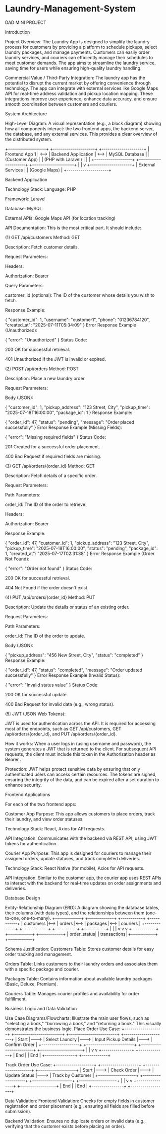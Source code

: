 # Laundry-Management-System
DAD MINI PROJECT

Introduction

Project Overview:
The Laundry App is designed to simplify the laundry process for customers by providing a platform to schedule pickups, select laundry packages, and manage payments. Customers can easily order laundry services, and couriers can efficiently manage their schedules to meet customer demands. The app aims to streamline the laundry service, saving time for users while ensuring high-quality laundry handling.

Commercial Value / Third-Party Integration: 
The laundry app has the potential to disrupt the current market by offering convenience through technology. The app can integrate with external services like Google Maps API for real-time address validation and pickup location mapping. These integrations improve user experience, enhance data accuracy, and ensure smooth coordination between customers and couriers.

System Architecture

High-Level Diagram: A visual representation (e.g., a block diagram) showing how all components interact: the two frontend apps, the backend server, the database, and any external services. This provides a clear overview of the distributed system.


+-------------------+      +---------------------+      +---------------------+
| Frontend App 1    | <--> | Backend Application | <--> | MySQL Database      |
| (Customer App)    |      | (PHP with Laravel)   |      |                     |
+-------------------+      +---------------------+      +---------------------+
                                  | 
                                  |
                                  v
                        +---------------------+
                        | External Services   |
                        | (Google Maps)       |
                        +---------------------+


Backend Application

Technology Stack: Language: PHP

Framework: Laravel 

Database: MySQL

External APIs: Google Maps API (for location tracking)

API Documentation: This is the most critical part. It should include:

(1) GET /api/customers
Method: GET

Description: Fetch customer details.

Request Parameters:

Headers:

Authorization: Bearer <JWT>

Query Parameters:

customer_id (optional): The ID of the customer whose details you wish to fetch.

Response Example:

{
  "customer_id": 1,
  "username": "customer1",
  "phone": "01236784120",
  "created_at": "2025-07-11T05:34:09"
}
Error Response Example (Unauthorized):

{
  "error": "Unauthorized"
}
Status Code:

200 OK for successful retrieval.

401 Unauthorized if the JWT is invalid or expired.


(2) POST /api/orders
Method: POST

Description: Place a new laundry order.

Request Parameters:

Body (JSON):


{
  "customer_id": 1,
  "pickup_address": "123 Street, City",
  "pickup_time": "2025-07-18T16:00:00",
  "package_id": 1
}
Response Example:


{
  "order_id": 47,
  "status": "pending",
  "message": "Order placed successfully"
}
Error Response Example (Missing Fields):


{
  "error": "Missing required fields"
}
Status Code:

201 Created for a successful order placement.

400 Bad Request if required fields are missing.

(3) GET /api/orders/{order_id}
Method: GET

Description: Fetch details of a specific order.

Request Parameters:

Path Parameters:

order_id: The ID of the order to retrieve.

Headers:

Authorization: Bearer <JWT>

Response Example:

{
  "order_id": 47,
  "customer_id": 1,
  "pickup_address": "123 Street, City",
  "pickup_time": "2025-07-18T16:00:00",
  "status": "pending",
  "package_id": 1,
  "created_at": "2025-07-17T02:31:38"
}
Error Response Example (Order Not Found):

{
  "error": "Order not found"
}
Status Code:

200 OK for successful retrieval.

404 Not Found if the order doesn't exist.



(4)  PUT /api/orders/{order_id}
Method: PUT

Description: Update the details or status of an existing order.

Request Parameters:

Path Parameters:

order_id: The ID of the order to update.

Body (JSON):

{
  "pickup_address": "456 New Street, City",
  "status": "completed"
}
Response Example:

{
  "order_id": 47,
  "status": "completed",
  "message": "Order updated successfully"
}
Error Response Example (Invalid Status):

{
  "error": "Invalid status value"
}
Status Code:

200 OK for successful update.

400 Bad Request for invalid data (e.g., wrong status).

(5) JWT (JSON Web Tokens):

JWT is used for authentication across the API. It is required for accessing most of the endpoints, such as GET /api/customers, GET /api/orders/{order_id}, and PUT /api/orders/{order_id}.

How it works: When a user logs in (using username and password), the system generates a JWT that is returned to the client. For subsequent API requests, the client must include this token in the Authorization header as Bearer <JWT>.

Protection: JWT helps protect sensitive data by ensuring that only authenticated users can access certain resources. The tokens are signed, ensuring the integrity of the data, and can be expired after a set duration to enhance security.



Frontend Applications

For each of the two frontend apps:

Customer App
Purpose: This app allows customers to place orders, track their laundry, and view order statuses.

Technology Stack: React, Axios for API requests.

API Integration: Communicates with the backend via REST API, using JWT tokens for authentication.

Courier App
Purpose: This app is designed for couriers to manage their assigned orders, update statuses, and track completed deliveries.

Technology Stack: React Native (for mobile), Axios for API requests.

API Integration: Similar to the customer app, the courier app uses REST APIs to interact with the backend for real-time updates on order assignments and deliveries.

Database Design

Entity-Relationship Diagram (ERD): A diagram showing the database tables, their columns (with data types), and the relationships between them (one-to-one, one-to-many).
+-------------+     +-------------+     +-----------+     +-----------+
| customers   |<--> | orders     |<--> | packages  |<--> | couriers  |
+-------------+     +-------------+     +-----------+     +-----------+
     |                  |                   |
     v                  v                   v
+------------+    +------------+       +------------+
| order_status|    | transactions|
+------------+    +------------+


Schema Justification: 
Customers Table: Stores customer details for easy order tracking and management.

Orders Table: Links customers to their laundry orders and associates them with a specific package and courier.

Packages Table: Contains information about available laundry packages (Basic, Deluxe, Premium).

Couriers Table: Manages courier profiles and availability for order fulfillment.

Business Logic and Data Validation

Use Case Diagrams/Flowcharts: Illustrate the main user flows, such as "selecting a book," "borrowing a book," and "returning a book." This visually demonstrates the business logic.
Place Order Use Case:
+-------------------+     +------------------------+     +------------------------+     +---------------------+
|       Start       |---> |   Select Laundry       |---> |   Input Pickup Details |---> |   Confirm Order     |
+-------------------+     +------------------------+     +------------------------+     +---------------------+
                                          |                               |
                                          v                               v
                                    +---------------+                +-------------+
                                    |   End         |                |   End       |
                                    +---------------+                +-------------+

Track Order Use Case:
+-------------------+     +-------------------+     +--------------------+     +-------------------+
|       Start       |---> |   Check Order     |---> |   Update Status    |---> | Track by Customer |
+-------------------+     +-------------------+     +--------------------+     +-------------------+
                                         |                              |
                                         v                              v
                                    +----------------+              +------------------+
                                    |   End          |              |    End           |
                                    +----------------+              +------------------+



Data Validation: 
Frontend Validation: Checks for empty fields in customer registration and order placement (e.g., ensuring all fields are filled before submission).

Backend Validation: Ensures no duplicate orders or invalid data (e.g., verifying that the customer exists before placing an order).
